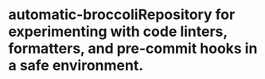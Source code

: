 # automatic-broccoliRepository for experimenting with code linters, formatters, and pre-commit hooks in a safe environment.

